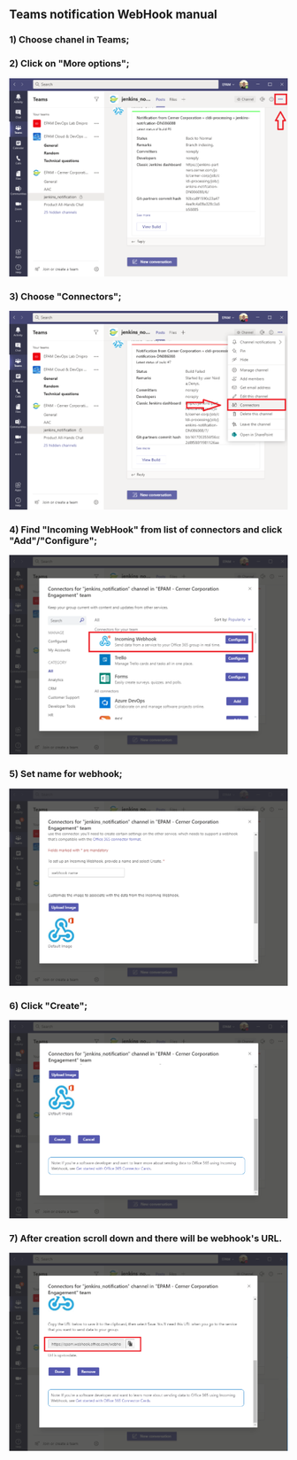 ## Teams notification WebHook manual

### 1) Choose chanel in Teams;
### 2) Click on "More options";
![](screenshots/1-man-web-hook.png)
### 3) Choose "Connectors";
![](screenshots/2-man-web-hook.png)
### 4) Find "Incoming WebHook" from list of connectors and click "Add"/"Configure";
![](screenshots/3-man-web-hook.png)
### 5) Set name for webhook;
![](screenshots/4-man-web-hook.png)
### 6) Click "Create";
![](screenshots/5-man-web-hook.png)
### 7) After creation scroll down and there will be webhook's URL.
![](screenshots/6-man-web-hook.png)
